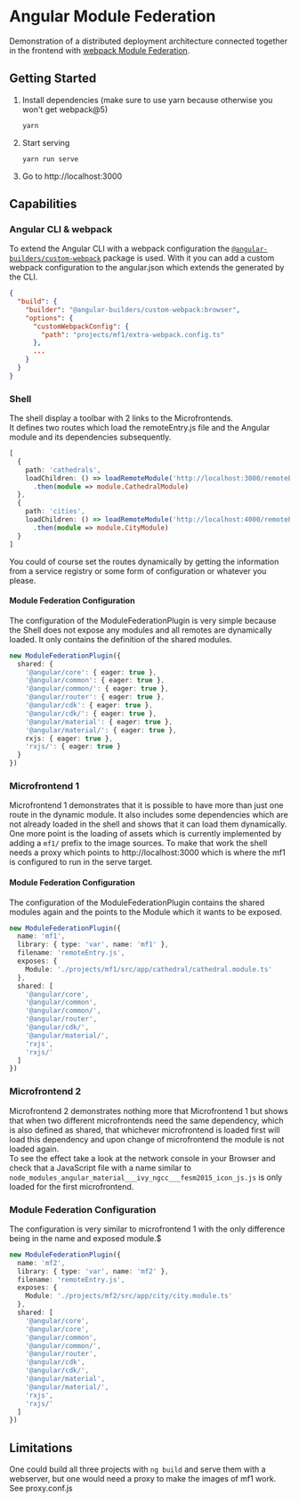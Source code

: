 # Angular Module Federation

Demonstration of a distributed deployment architecture connected together in the frontend with [webpack Module Federation](https://webpack.js.org/concepts/module-federation/).

## Getting Started

1. Install dependencies (make sure to use yarn because otherwise you won't get webpack@5)
   ```bash
   yarn
   ```
2. Start serving  
   ```bash
   yarn run serve
   ```
4. Go to http://localhost:3000

## Capabilities

### Angular CLI & webpack

To extend the Angular CLI with a webpack configuration the [`@angular-builders/custom-webpack`](https://www.npmjs.com/package/@angular-builders/custom-webpack) package is used.
With it you can add a custom webpack configuration to the angular.json which extends the generated by the CLI.

```json
{
  "build": {
    "builder": "@angular-builders/custom-webpack:browser",
    "options": {
      "customWebpackConfig": {
        "path": "projects/mf1/extra-webpack.config.ts"
      },
      ...
    }
  }
}
```

### Shell

The shell display a toolbar with 2 links to the Microfrontends.  
It defines two routes which load the remoteEntry.js file and the Angular module and its dependencies subsequently.

```typescript
[
  {
    path: 'cathedrals',
    loadChildren: () => loadRemoteModule('http://localhost:3000/remoteEntry.js', 'mf1', 'Module')
      .then(module => module.CathedralModule)
  },
  {
    path: 'cities',
    loadChildren: () => loadRemoteModule('http://localhost:4000/remoteEntry.js', 'mf2', 'Module')
      .then(module => module.CityModule)
  }
]
```

You could of course set the routes dynamically by getting the information from a service registry or some form of configuration or whatever you please.

#### Module Federation Configuration

The configuration of the ModuleFederationPlugin is very simple because the Shell does not expose any modules and all remotes are dynamically loaded.
It only contains the definition of the shared modules.

```typescript
new ModuleFederationPlugin({
  shared: {
    '@angular/core': { eager: true },
    '@angular/common': { eager: true },
    '@angular/common/': { eager: true },
    '@angular/router': { eager: true },
    '@angular/cdk': { eager: true },
    '@angular/cdk/': { eager: true },
    '@angular/material': { eager: true },
    '@angular/material/': { eager: true },
    rxjs: { eager: true },
    'rxjs/': { eager: true }
  }
})
```  

### Microfrontend 1

Microfrontend 1 demonstrates that it is possible to have more than just one route in the dynamic module. It also includes some dependencies which are not already loaded
in the shell and shows that it can load them dynamically. One more point is the loading of assets which is currently implemented by adding a `mf1/` prefix to the image sources.
To make that work the shell needs a proxy which points to http://localhost:3000 which is where the mf1 is configured to run in the serve target.

#### Module Federation Configuration

The configuration of the ModuleFederationPlugin contains the shared modules again and the points to the Module which it wants to be exposed.

```typescript
new ModuleFederationPlugin({
  name: 'mf1',
  library: { type: 'var', name: 'mf1' },
  filename: 'remoteEntry.js',
  exposes: {
    Module: './projects/mf1/src/app/cathedral/cathedral.module.ts'
  },
  shared: [
    '@angular/core',
    '@angular/common',
    '@angular/common/',
    '@angular/router',
    '@angular/cdk/',
    '@angular/material/',
    'rxjs',
    'rxjs/'
  ]
})
```

### Microfrontend 2

Microfrontend 2 demonstrates nothing more that Microfrontend 1 but shows that when two different microfrontends need the same dependency, which is also defined as shared, that whichever
microfrontend is loaded first will load this dependency and upon change of microfrontend the module is not loaded again.  
To see the effect take a look at the network console in your Browser and check that a JavaScript file with a name similar to `node_modules_angular_material___ivy_ngcc___fesm2015_icon_js.js` is only loaded for the first microfrontend.

### Module Federation Configuration

The configuration is very similar to microfrontend 1 with the only difference being in the name and exposed module.$

```typescript
new ModuleFederationPlugin({
  name: 'mf2',
  library: { type: 'var', name: 'mf2' },
  filename: 'remoteEntry.js',
  exposes: {
    Module: './projects/mf2/src/app/city/city.module.ts'
  },
  shared: [
    '@angular/core',
    '@angular/core',
    '@angular/common',
    '@angular/common/',
    '@angular/router',
    '@angular/cdk',
    '@angular/cdk/',
    '@angular/material',
    '@angular/material/',
    'rxjs',
    'rxjs/'
  ]
})
```

## Limitations

One could build all three projects with `ng build` and serve them with a webserver, but one would need a proxy to make the images of mf1 work.
See proxy.conf.js

